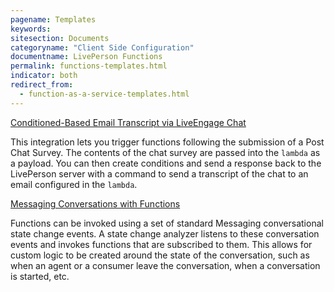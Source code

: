 ```yaml
---
pagename: Templates
keywords:
sitesection: Documents
categoryname: "Client Side Configuration"
documentname: LivePerson Functions
permalink: functions-templates.html
indicator: both
redirect_from:
  - function-as-a-service-templates.html
---
```


[Conditioned-Based Email Transcript via LiveEngage Chat](function-as-a-service-use-cases-post-conversation-survey-with-functions.html)

This integration lets you trigger functions following the submission of a Post Chat Survey. The contents of the chat survey are passed into the `lambda` as a payload. You can then create conditions and send a response back to the LivePerson server with a command to send a transcript of the chat to an email configured in the `lambda`.

[Messaging Conversations with Functions](function-as-a-service-use-cases-messaging-conversations-with-functions.html)

Functions can be invoked using a set of standard Messaging conversational state change events. A state change analyzer listens to these conversation events and invokes functions that are subscribed to them. This allows for custom logic to be created around the state of the conversation, such as when an agent or a consumer leave the conversation, when a conversation is started, etc.
